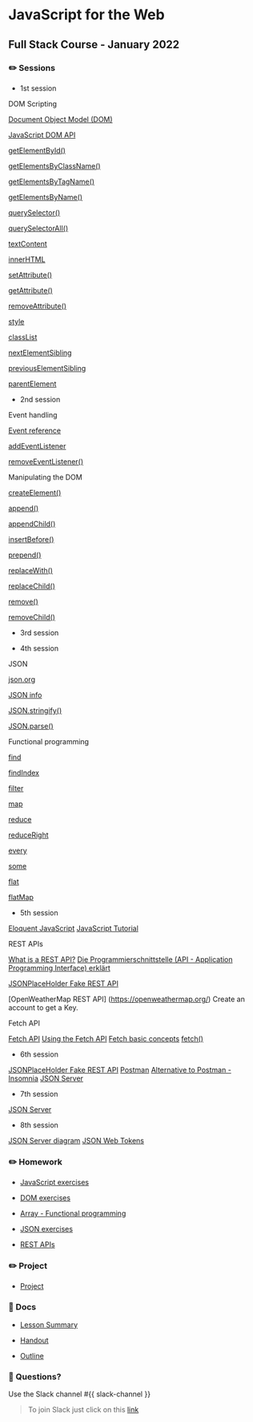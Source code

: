 # JavaScript for the Web
## Full Stack Course - January 2022

### ✏️ Sessions

- 1st session

DOM Scripting

[Document Object Model (DOM)](https://developer.mozilla.org/en-US/docs/Web/API/Document_Object_Model)

[JavaScript DOM API](https://wiki.selfhtml.org/wiki/JavaScript/DOM)


[getElementById()](https://developer.mozilla.org/en-US/docs/Web/API/Document/getElementById)

[getElementsByClassName()](https://developer.mozilla.org/en-US/docs/Web/API/Document/getElementsByClassName)

[getElementsByTagName()](https://developer.mozilla.org/en-US/docs/Web/API/Element/getElementsByTagName)

[getElementsByName()](https://developer.mozilla.org/en-US/docs/Web/API/Document/getElementsByName)


[querySelector()](https://developer.mozilla.org/en-US/docs/Web/API/Document/querySelector)

[querySelectorAll()](https://developer.mozilla.org/en-US/docs/Web/API/Document/querySelectorAll)


[textContent](https://developer.mozilla.org/en-US/docs/Web/API/Node/textContent)

[innerHTML](https://developer.mozilla.org/en-US/docs/Web/API/Element/innerHTML)

[setAttribute()](https://developer.mozilla.org/en-US/docs/Web/API/Element/setAttribute)

[getAttribute()](https://developer.mozilla.org/en-US/docs/Web/API/Element/getAttribute)

[removeAttribute()](https://developer.mozilla.org/en-US/docs/Web/API/Element/removeAttribute)


[style](https://developer.mozilla.org/en-US/docs/Web/API/HTMLElement/style)

[classList](https://developer.mozilla.org/en-US/docs/Web/API/Element/classList)


[nextElementSibling](https://developer.mozilla.org/en-US/docs/Web/API/Element/nextElementSibling)

[previousElementSibling](https://developer.mozilla.org/en-US/docs/Web/API/Element/previousElementSibling)

[parentElement](https://developer.mozilla.org/en-US/docs/Web/API/Node/parentElement)


- 2nd session

Event handling

[Event reference](https://developer.mozilla.org/en-US/docs/Web/Events)

[addEventListener](https://developer.mozilla.org/en-US/docs/Web/API/EventTarget/addEventListener)

[removeEventListener()](https://developer.mozilla.org/en-US/docs/Web/API/EventTarget/removeEventListener)


Manipulating the DOM

[createElement()](https://developer.mozilla.org/en-US/docs/Web/API/Document/createElement)



[append()](https://developer.mozilla.org/en-US/docs/Web/API/Element/append)

[appendChild()](https://developer.mozilla.org/en-US/docs/Web/API/Node/appendChild)

[insertBefore()](https://developer.mozilla.org/en-US/docs/Web/API/Node/insertBefore)

[prepend()](https://developer.mozilla.org/en-US/docs/Web/API/Document/prepend)

[replaceWith()](https://developer.mozilla.org/en-US/docs/Web/API/Element/replaceWith)

[replaceChild()](https://developer.mozilla.org/en-US/docs/Web/API/Node/replaceChild)

[remove()](https://developer.mozilla.org/en-US/docs/Web/API/Element/remove)

[removeChild()](https://developer.mozilla.org/en-US/docs/Web/API/Node/removeChild)

- 3rd session

- 4th session

JSON

[json.org](https://www.json.org/json-en.html)

[JSON info](https://developer.mozilla.org/en-US/docs/Web/JavaScript/Reference/Global_Objects/JSON)

[JSON.stringify()](https://developer.mozilla.org/en-US/docs/Web/JavaScript/Reference/Global_Objects/JSON/stringify)

[JSON.parse()](https://developer.mozilla.org/en-US/docs/Web/JavaScript/Reference/Global_Objects/JSON/parse)


Functional programming

[find](https://developer.mozilla.org/en-US/docs/Web/JavaScript/Reference/Global_Objects/Array/find)

[findIndex](https://developer.mozilla.org/en-US/docs/Web/JavaScript/Reference/Global_Objects/Array/findIndex)

[filter](https://developer.mozilla.org/en-US/docs/Web/JavaScript/Reference/Global_Objects/Array/filter)

[map](https://developer.mozilla.org/en-US/docs/Web/JavaScript/Reference/Global_Objects/Array/map)

[reduce](https://developer.mozilla.org/en-US/docs/Web/JavaScript/Reference/Global_Objects/Array/Reduce)

[reduceRight](https://developer.mozilla.org/en-US/docs/Web/JavaScript/Reference/Global_Objects/Array/reduceRight)

[every](https://developer.mozilla.org/en-US/docs/Web/JavaScript/Reference/Global_Objects/Array/every)

[some](https://developer.mozilla.org/en-US/docs/Web/JavaScript/Reference/Global_Objects/Array/some)

[flat](https://developer.mozilla.org/en-US/docs/Web/JavaScript/Reference/Global_Objects/Array/flat)

[flatMap](https://developer.mozilla.org/en-US/docs/Web/JavaScript/Reference/Global_Objects/Array/flatMap)

- 5th session

[Eloquent JavaScript](https://eloquentjavascript.net/)
[JavaScript Tutorial](https://javascript.info/)

REST APIs

[What is a REST API?](https://www.youtube.com/watch?v=lsMQRaeKNDk)
[Die Programmierschnittstelle (API - Application Programming Interface) erklärt](https://www.wrike.com/de/blog/programmierschnittstelle-api-erklaert/)

[JSONPlaceHolder Fake REST API](https://jsonplaceholder.typicode.com/)

[OpenWeatherMap REST API] (https://openweathermap.org/)
Create an account to get a Key.

Fetch API

[Fetch API](https://developer.mozilla.org/en-US/docs/Web/API/Fetch_API)
[Using the Fetch API](https://developer.mozilla.org/en-US/docs/Web/API/Fetch_API/Using_Fetch)
[Fetch basic concepts](https://developer.mozilla.org/en-US/docs/Web/API/Fetch_API/Basic_concepts)
[fetch()](https://developer.mozilla.org/en-US/docs/Web/API/fetch)

- 6th session

[JSONPlaceHolder Fake REST API](https://jsonplaceholder.typicode.com/)
[Postman](https://www.postman.com/)
[Alternative to Postman - Insomnia](https://insomnia.rest/)
[JSON Server](https://www.npmjs.com/package/json-server)

- 7th session

[JSON Server](https://github.com/typicode/json-server)

- 8th session

[JSON Server diagram](https://github.com/hamburgcodingschool/fullstack-2022-1_jsw/tree/main/docs/json-server-diagram.png)
[JSON Web Tokens](https://jwt.io)

### ✏️ Homework

- [JavaScript exercises](https://github.com/hamburgcodingschool/fullstack-2022-1_jsw/blob/main/homework/JavaScript_exercises)

- [DOM exercises](https://github.com/hamburgcodingschool/fullstack-2022-1_jsw/blob/main/homework/DOM_exercises.md)

- [Array - Functional programming](https://github.com/hamburgcodingschool/fullstack-2022-1_jsw/blob/main/homework/Array_functional_exercises.md)

- [JSON exercises](https://github.com/hamburgcodingschool/fullstack-2022-1_jsw/blob/main/homework/JSON_exercises.md)

- [REST APIs](https://github.com/hamburgcodingschool/fullstack-2022-1_jsw/blob/main/homework/RESTAPI_exercises.md)

### ✏️ Project

- [Project](https://github.com/hamburgcodingschool/fullstack-2022-1_jsw/tree/main/project/project.md)

### 📄 Docs

- [Lesson Summary](https://...)

- [Handout](https://...)

- [Outline](https://...)


### 🤔 Questions?

Use the Slack channel #{{ slack-channel }}

> To join Slack just click on this [link](https://hamburgcodingschool.slack.com/join/shared_invite/enQtMjczNDI3OTE4NzIwLTE2ZmNkNDk5YTg3MDFlOTY2ZmU2YzU5YTU4MTNhNDg4MTRhNTMwYzFiNTdlOTdhYzllYzg5YmVkYzljNWExY2U#/)
